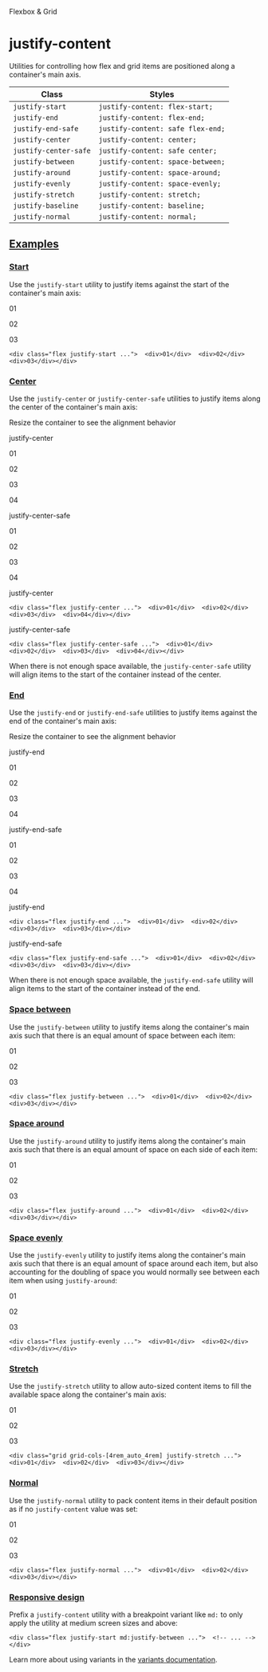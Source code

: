 Flexbox & Grid

# justify-content

Utilities for controlling how flex and grid items are positioned along a container's main axis.

| Class                 | Styles                            |
| --------------------- | --------------------------------- |
| `justify-start`       | `justify-content: flex-start;`    |
| `justify-end`         | `justify-content: flex-end;`      |
| `justify-end-safe`    | `justify-content: safe flex-end;` |
| `justify-center`      | `justify-content: center;`        |
| `justify-center-safe` | `justify-content: safe center;`   |
| `justify-between`     | `justify-content: space-between;` |
| `justify-around`      | `justify-content: space-around;`  |
| `justify-evenly`      | `justify-content: space-evenly;`  |
| `justify-stretch`     | `justify-content: stretch;`       |
| `justify-baseline`    | `justify-content: baseline;`      |
| `justify-normal`      | `justify-content: normal;`        |

## [Examples](#examples)

### [Start](#start)

Use the `justify-start` utility to justify items against the start of the container's main axis:

01

02

03

```
<div class="flex justify-start ...">  <div>01</div>  <div>02</div>  <div>03</div></div>
```

### [Center](#center)

Use the `justify-center` or `justify-center-safe` utilities to justify items along the center of the container's main axis:

Resize the container to see the alignment behavior

justify-center

01

02

03

04

justify-center-safe

01

02

03

04

justify-center

```
<div class="flex justify-center ...">  <div>01</div>  <div>02</div>  <div>03</div>  <div>04</div></div>
```

justify-center-safe

```
<div class="flex justify-center-safe ...">  <div>01</div>  <div>02</div>  <div>03</div>  <div>04</div></div>
```

When there is not enough space available, the `justify-center-safe` utility will align items to the start of the container instead of the center.

### [End](#end)

Use the `justify-end` or `justify-end-safe` utilities to justify items against the end of the container's main axis:

Resize the container to see the alignment behavior

justify-end

01

02

03

04

justify-end-safe

01

02

03

04

justify-end

```
<div class="flex justify-end ...">  <div>01</div>  <div>02</div>  <div>03</div>  <div>03</div></div>
```

justify-end-safe

```
<div class="flex justify-end-safe ...">  <div>01</div>  <div>02</div>  <div>03</div>  <div>03</div></div>
```

When there is not enough space available, the `justify-end-safe` utility will align items to the start of the container instead of the end.

### [Space between](#space-between)

Use the `justify-between` utility to justify items along the container's main axis such that there is an equal amount of space between each item:

01

02

03

```
<div class="flex justify-between ...">  <div>01</div>  <div>02</div>  <div>03</div></div>
```

### [Space around](#space-around)

Use the `justify-around` utility to justify items along the container's main axis such that there is an equal amount of space on each side of each item:

01

02

03

```
<div class="flex justify-around ...">  <div>01</div>  <div>02</div>  <div>03</div></div>
```

### [Space evenly](#space-evenly)

Use the `justify-evenly` utility to justify items along the container's main axis such that there is an equal amount of space around each item, but also accounting for the doubling of space you would normally see between each item when using `justify-around`:

01

02

03

```
<div class="flex justify-evenly ...">  <div>01</div>  <div>02</div>  <div>03</div></div>
```

### [Stretch](#stretch)

Use the `justify-stretch` utility to allow auto-sized content items to fill the available space along the container's main axis:

01

02

03

```
<div class="grid grid-cols-[4rem_auto_4rem] justify-stretch ...">  <div>01</div>  <div>02</div>  <div>03</div></div>
```

### [Normal](#normal)

Use the `justify-normal` utility to pack content items in their default position as if no `justify-content` value was set:

01

02

03

```
<div class="flex justify-normal ...">  <div>01</div>  <div>02</div>  <div>03</div></div>
```

### [Responsive design](#responsive-design)

Prefix a `justify-content` utility with a breakpoint variant like `md:` to only apply the utility at medium screen sizes and above:

```
<div class="flex justify-start md:justify-between ...">  <!-- ... --></div>
```

Learn more about using variants in the [variants documentation](/docs/hover-focus-and-other-states).
